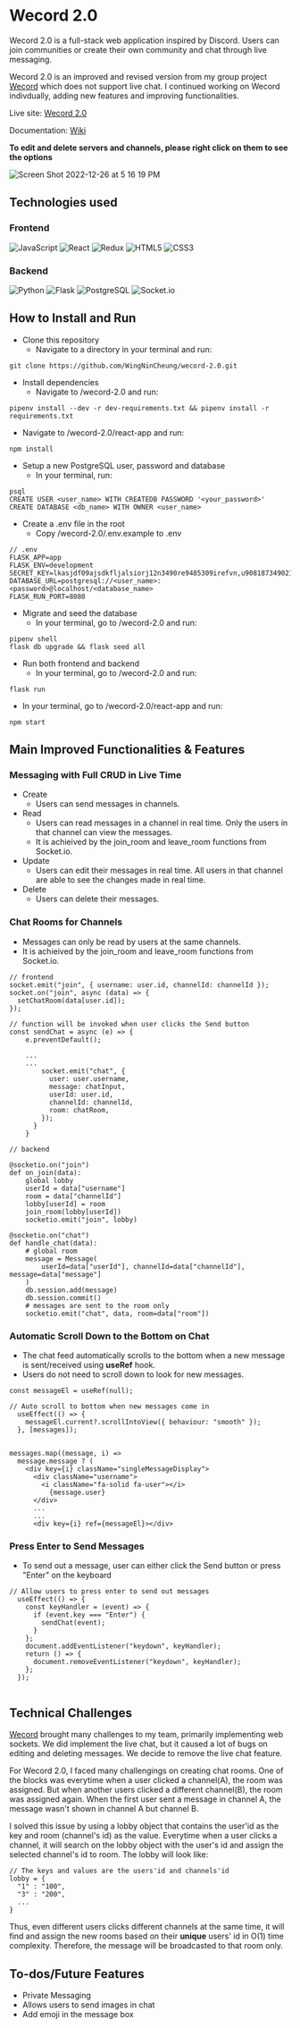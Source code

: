 # Wecord 2.0

Wecord 2.0 is a full-stack web application inspired by Discord. Users can join communities or create their own community and chat through live messaging.

Wecord 2.0 is an improved and revised version from my group project <a href="https://github.com/WingNinCheung/Wecord">Wecord</a> which does not support live chat. I continued working on Wecord indivdually, adding new features and improving functionalities.

Live site: <a href="https://wecord-2.onrender.com">Wecord 2.0</a>

Documentation: <a href="https://github.com/WingNinCheung/wecord-2.0/wiki">Wiki</a>

**To edit and delete servers and channels, please right click on them to see the options**

![Screen Shot 2022-12-26 at 5 16 19 PM](https://user-images.githubusercontent.com/96600317/209596207-e4ceed60-3572-4c0f-9ccc-0a08f76cfb38.png)

## Technologies used

### Frontend
![JavaScript](https://img.shields.io/badge/javascript-%23323330.svg?style=for-the-badge&logo=javascript&logoColor=%23F7DF1E)
![React](https://img.shields.io/badge/react-%2320232a.svg?style=for-the-badge&logo=react&logoColor=%2361DAFB)
![Redux](https://img.shields.io/badge/redux-%23593d88.svg?style=for-the-badge&logo=redux&logoColor=white)
![HTML5](https://img.shields.io/badge/html5-%23E34F26.svg?style=for-the-badge&logo=html5&logoColor=white)
![CSS3](https://img.shields.io/badge/css3-%231572B6.svg?style=for-the-badge&logo=css3&logoColor=white)

### Backend
![Python](https://img.shields.io/badge/python-3670A0?style=for-the-badge&logo=python&logoColor=ffdd54)
![Flask](https://img.shields.io/badge/flask-%23000.svg?style=for-the-badge&logo=flask&logoColor=white)
![PostgreSQL](https://img.shields.io/badge/PostgreSQL-316192?style=for-the-badge&logo=postgresql&logoColor=white)
![Socket.io](https://img.shields.io/badge/Socket.io-black?style=for-the-badge&logo=socket.io&badgeColor=010101)

## How to Install and Run
- Clone this repository
  - Navigate to a directory in your terminal and run:
```
git clone https://github.com/WingNinCheung/wecord-2.0.git
```
- Install dependencies
  - Navigate to /wecord-2.0 and run:
```
pipenv install --dev -r dev-requirements.txt && pipenv install -r requirements.txt
```
  - Navigate to /wecord-2.0/react-app and run:
```
npm install
```

- Setup a new PostgreSQL user, password and database 
  - In your terminal, run:
```
psql
CREATE USER <user_name> WITH CREATEDB PASSWORD '<your_password>'
CREATE DATABASE <db_name> WITH OWNER <user_name>
```

- Create a .env file in the root
  - Copy /wecord-2.0/.env.example to .env
```
// .env 
FLASK_APP=app
FLASK_ENV=development
SECRET_KEY=lkasjdf09ajsdkfljalsiorj12n3490re9485309irefvn,u90818734902139489230
DATABASE_URL=postgresql://<user_name>:<password>@localhost/<database_name>
FLASK_RUN_PORT=8080
```

- Migrate and seed the database
  - In your terminal, go to /wecord-2.0 and run:
```
pipenv shell
flask db upgrade && flask seed all
```

- Run both frontend and backend
  - In your terminal, go to /wecord-2.0 and run:
```
flask run
```
  - In your terminal, go to /wecord-2.0/react-app and run:
```
npm start
```

## Main Improved Functionalities & Features

### Messaging with Full CRUD in Live Time

- Create
  - Users can send messages in channels.
- Read
  - Users can read messages in a channel in real time. Only the users in that channel can view the messages.
  - It is achieived by the join_room and leave_room functions from Socket.io.
- Update
  - Users can edit their messages in real time. All users in that channel are able to see the changes made in real time.
- Delete
  - Users can delete their messages. 

### Chat Rooms for Channels

- Messages can only be read by users at the same channels.
- It is achieived by the join_room and leave_room functions from Socket.io.

```
// frontend
socket.emit("join", { username: user.id, channelId: channelId });
socket.on("join", async (data) => {
  setChatRoom(data[user.id]);
});

// function will be invoked when user clicks the Send button
const sendChat = async (e) => {
    e.preventDefault();

    ...
    ...
        socket.emit("chat", {
          user: user.username,
          message: chatInput,
          userId: user.id,
          channelId: channelId,
          room: chatRoom,
        });
      }
    }

// backend

@socketio.on("join")
def on_join(data):
    global lobby
    userId = data["username"]
    room = data["channelId"]
    lobby[userId] = room
    join_room(lobby[userId])
    socketio.emit("join", lobby)
    
@socketio.on("chat")
def handle_chat(data):
    # global room
    message = Message(
        userId=data["userId"], channelId=data["channelId"], message=data["message"]
    )
    db.session.add(message)
    db.session.commit()
    # messages are sent to the room only
    socketio.emit("chat", data, room=data["room"])
```

### Automatic Scroll Down to the Bottom on Chat

- The chat feed automatically scrolls to the bottom when a new message is sent/received using **useRef** hook.
- Users do not need to scroll down to look for new messages.

```
const messageEl = useRef(null);

// Auto scroll to bottom when new messages come in
  useEffect(() => {
    messageEl.current?.scrollIntoView({ behaviour: "smooth" });
  }, [messages]);


messages.map((message, i) =>
  message.message ? (
    <div key={i} className="singleMessageDisplay">
      <div className="username">
        <i className="fa-solid fa-user"></i>
          {message.user}
      </div>
      ...
      ...
      <div key={i} ref={messageEl}></div>
```

### Press Enter to Send Messages

  - To send out a message, user can either click the Send button or press "Enter" on the keyboard
  
```
// Allow users to press enter to send out messages
  useEffect(() => {
    const keyHandler = (event) => {
      if (event.key === "Enter") {
        sendChat(event);
      }
    };
    document.addEventListener("keydown", keyHandler);
    return () => {
      document.removeEventListener("keydown", keyHandler);
    };
  });
  
```

## Technical Challenges
<a href="https://github.com/WingNinCheung/Wecord">Wecord</a> brought many challenges to my team, primarily implementing web sockets. We did implement the live chat, but it caused a lot of bugs on editing and deleting messages. We decide to remove the live chat feature.

For Wecord 2.0, I faced many challengings on creating chat rooms. One of the blocks was everytime when a user clicked a channel(A), the room was assigned. But when another users clicked a different channel(B), the room was assigned again. When the first user sent a message in channel A, the message wasn't shown in channel A but channel B.

I solved this issue by using a lobby object that contains the user'id as the key and room (channel's id) as the value. Everytime when a user clicks a channel, it will search on the lobby object with the user's id and assign the selected channel's id to room. The lobby will look like:
```
// The keys and values are the users'id and channels'id
lobby = {
  "1" : "100",
  "3" : "200",
  ...
}
```
Thus, even different users clicks different channels at the same time, it will find and assign the new rooms based on their **unique** users' id in O(1) time complexity.
Therefore, the message will be broadcasted to that room only.

## To-dos/Future Features

  - Private Messaging
  - Allows users to send images in chat
  - Add emoji in the message box


